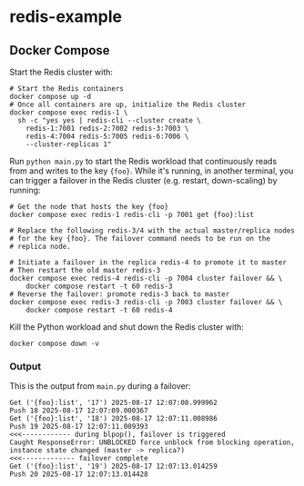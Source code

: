 # redis-example
## Docker Compose
Start the Redis cluster with:
```
# Start the Redis containers
docker compose up -d
# Once all containers are up, initialize the Redis cluster
docker compose exec redis-1 \
  sh -c "yes yes | redis-cli --cluster create \
    redis-1:7001 redis-2:7002 redis-3:7003 \
    redis-4:7004 redis-5:7005 redis-6:7006 \
    --cluster-replicas 1"
```
Run `python main.py` to start the Redis workload that continuously reads from and writes to the key `{foo}`. While it's running, in another terminal, you can trigger a failover in the Redis cluster (e.g. restart, down-scaling) by running:
```
# Get the node that hosts the key {foo}
docker compose exec redis-1 redis-cli -p 7001 get {foo}:list

# Replace the following redis-3/4 with the actual master/replica nodes
# for the key {foo}. The failover command needs to be run on the 
# replica node.

# Initiate a failover in the replica redis-4 to promote it to master
# Then restart the old master redis-3
docker compose exec redis-4 redis-cli -p 7004 cluster failover && \
    docker compose restart -t 60 redis-3
# Reverse the failover: promote redis-3 back to master
docker compose exec redis-3 redis-cli -p 7003 cluster failover && \
    docker compose restart -t 60 redis-4
```
Kill the Python workload and shut down the Redis cluster with:
```
docker compose down -v
```
### Output
This is the output from `main.py` during a failover:
```
Get ('{foo}:list', '17') 2025-08-17 12:07:08.999962
Push 18 2025-08-17 12:07:09.000367
Get ('{foo}:list', '18') 2025-08-17 12:07:11.008986
Push 19 2025-08-17 12:07:11.009393
<<<------------ during blpop(), failover is triggered
Caught ResponseError: UNBLOCKED force unblock from blocking operation, instance state changed (master -> replica?)
<<<------------- failover complete
Get ('{foo}:list', '19') 2025-08-17 12:07:13.014259
Push 20 2025-08-17 12:07:13.014428
```